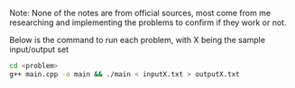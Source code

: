 Note: None of the notes are from official sources, most come from me researching and implementing the problems to confirm if they work or not.

Below is the command to run each problem, with X being the sample input/output set

```bash
cd <problem>
g++ main.cpp -o main && ./main < inputX.txt > outputX.txt
```